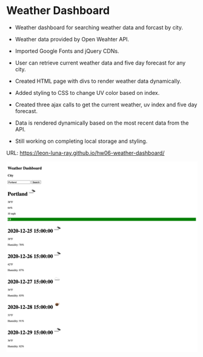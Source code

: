 # Weather Dashboard

* Weather dashboard for searching weather data and forcast by city.

* Weather data provided by Open Weahter API. 

* Imported Google Fonts and jQuery CDNs.

* User can retrieve current weather data and five day forecast for any city.

* Created HTML page with divs to render weather data dynamically.

* Added styling to CSS to change UV color based on index.

* Created three ajax calls to get the current weather, uv index and five day forecast.

* Data is rendered dynamically based on the most recent data from the API.

* Still working on completing local storage and styling.

URL: https://leon-luna-ray.github.io/hw06-weather-dashboard/

![Screenshot](https://github.com/leon-luna-ray/hw06-weather-dashboard/blob/main/assets/images/screencapture-127-0-0-1-5500-homework-hw06-weather-dashboard-2020-12-24-21_12_11.png)
